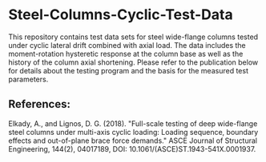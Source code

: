 # Steel-Columns-Cyclic-Test-Data
This repository contains test data sets for steel wide-flange columns tested under cyclic lateral drift combined with axial load. The data includes the moment-rotation hysteretic response at the column base as well as the history of the column axial shortening. Please refer to the publication below for details about the testing program and the basis for the measured test parameters. 

References:
-----------

Elkady, A., and Lignos, D. G. (2018). "Full-scale testing of deep wide-flange steel columns under multi-axis cyclic loading: Loading sequence, boundary effects and out-of-plane brace force demands." ASCE Journal of Structural Engineering, 144(2), 04017189, DOI: 10.1061/(ASCE)ST.1943-541X.0001937.

